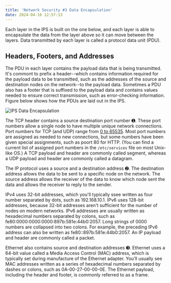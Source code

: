 ```yaml
---
title: 'Network Security #3 Data Encapsulation'
date: 2024-04-16 12:57:13
---
```


Each layer in the IPS is built on the one below, and each layer is able to encapsulate the data from the layer above so it can move between the layers. Data transmitted by each layer is called a protocol data unit (PDU).

## Headers, Footers, and Addresses
The PDU in each layer contains the payload data that is being transmitted. It's commont to prefix a header--which contains information required for the payload data to be transmitted, such as the addresses of the source and destination nodes on the network--to the payload data. Sometimes a PDU also has a footer that is suffixed to the payload data and contains values needed to ensure correct transmission, such as error-checking information. Figure below shows how the PDUs are laid out in the IPS.

![IPS Data Encapsulation](https://i.imgur.com/umgtap6.png)

The TCP header contains a source destination port number ➊. These port numbers allow a single node to have multiple unique network connections. Port numbers for TCP (and UDP) range from <ins>0 to 65535</ins>. Most port numbers are assigned as needed to new connections, but some numbers have been given special assignments, such as poort 80 for HTTP. (You can find a current list of assigned port numbers in the `/etc/services` file on most Unix-like OS.) A TCP payload and header are commonly called segment, whereas a UDP payload and header are commonly called a datagram.

The IP protocol uses a source and a destination address ➋. The destination address allows the data to be sent to a specific node on the network. The source address allows the receiver of the data to know which node sent the data and allows the receiver to reply to the sender.

IPv4 uses 32-bit addresses, which you'll typically ssee written as four number separated by dots, such as 192.168.10.1. IPv6 uses 128-bit addresses, because 32-bit addresses aren't sufficient for the number of nodes on modern networks. IPv6 addresses are usually written as hexadecimal numbers separated by colons, such as fe80:0000:0000:0000:897b:581e:44b0:2057. Long strings of 0000 numbers are collapsed into two colons. For example, the preceding IPv6 address can also be written as fe80::897b:581e:44b0:2057. An IP payload and header are commonly called a packet.

Ethernet also contains source and destination addresses ➌. Ethernet uses a 64-bit value called a Media Access Control (MAC) address, which is typically set during manufacture of the Ethernet adapter. You’ll usually see MAC addresses written as a series of hexadecimal numbers separated by dashes or colons, such as 0A-00-27-00-00-0E. The Ethernet payload, including the header and footer, is commonly referred to as a frame.